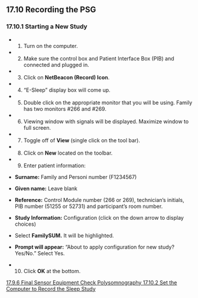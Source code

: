 ## 17.10 Recording the PSG

### 17.10.1 Starting a New Study

* 1. Turn on the computer.
* 2. Make sure the control box and Patient Interface Box (PIB) and connected and plugged in.
* 3. Click on **NetBeacon (Record) Icon**.
* 4. “E-Sleep” display box will come up.
* 5. Double click on the appropriate monitor that you will be using. Family has two monitors #266 and #269.
* 6. Viewing window with signals will be displayed. Maximize window to full screen.
* 7. Toggle off of **View** (single click on the tool bar).
* 8. Click on **New** located on the toolbar.
* 9. Enter patient information:

 * **Surname:** Family and Personi number (F1234567)
 * **Given name:** Leave blank
 * **Reference:** Control Module number (266 or 269), technician’s initials, PIB  number (51255 or 52731) and participant’s room number.
 * **Study Information:** Configuration (click on the down arrow to display choices)
 * Select **FamilySUM.** It will be highlighted.
 * **Prompt will appear:** “About to apply configuration for new study? Yes/No.” Select Yes.

* 10. Click **OK** at the bottom.


<div class="center">
<div class="btn-group">
  <a href=":pages_path:/manuals/polysomnography/17-09-06-sensor-equipment-check.md" class="btn btn-default">
    <span class="glyphicon glyphicon-chevron-left"></span>
    17.9.6 Final Sensor Equipment Check
  </a>

  <a href=":pages_path:/manuals/polysomnography" class="btn btn-default">
    <span class="glyphicon glyphicon-chevron-up"></span>
    Polysomnography
  </a>

  <a href=":pages_path:/manuals/polysomnography/17-10-02-set-computer-record-study.md" class="btn btn-success">
    17.10.2 Set the Computer to Record the Sleep Study
    <span class="glyphicon glyphicon-chevron-right"></span>
  </a>
</div>
</div>
